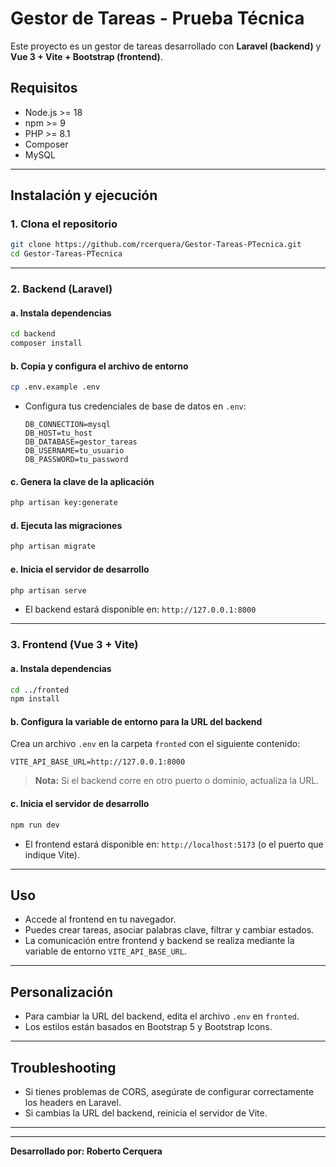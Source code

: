 # Gestor de Tareas - Prueba Técnica

Este proyecto es un gestor de tareas desarrollado con **Laravel (backend)** y **Vue 3 + Vite + Bootstrap (frontend)**.

## Requisitos

- Node.js >= 18
- npm >= 9
- PHP >= 8.1
- Composer
- MySQL

---

## Instalación y ejecución

### 1. Clona el repositorio

```bash
git clone https://github.com/rcerquera/Gestor-Tareas-PTecnica.git
cd Gestor-Tareas-PTecnica
```

---

### 2. Backend (Laravel)

#### a. Instala dependencias

```bash
cd backend
composer install
```

#### b. Copia y configura el archivo de entorno

```bash
cp .env.example .env
```

- Configura tus credenciales de base de datos en `.env`:

  ```
  DB_CONNECTION=mysql
  DB_HOST=tu_host
  DB_DATABASE=gestor_tareas
  DB_USERNAME=tu_usuario
  DB_PASSWORD=tu_password
  ```

#### c. Genera la clave de la aplicación

```bash
php artisan key:generate
```

#### d. Ejecuta las migraciones

```bash
php artisan migrate 
```

#### e. Inicia el servidor de desarrollo

```bash
php artisan serve
```

- El backend estará disponible en: `http://127.0.0.1:8000`

---

### 3. Frontend (Vue 3 + Vite)

#### a. Instala dependencias

```bash
cd ../fronted
npm install
```

#### b. Configura la variable de entorno para la URL del backend

Crea un archivo `.env` en la carpeta `fronted` con el siguiente contenido:

```
VITE_API_BASE_URL=http://127.0.0.1:8000
```

> **Nota:** Si el backend corre en otro puerto o dominio, actualiza la URL.

#### c. Inicia el servidor de desarrollo

```bash
npm run dev
```

- El frontend estará disponible en: `http://localhost:5173` (o el puerto que indique Vite).

---

## Uso

- Accede al frontend en tu navegador.
- Puedes crear tareas, asociar palabras clave, filtrar y cambiar estados.
- La comunicación entre frontend y backend se realiza mediante la variable de entorno `VITE_API_BASE_URL`.

---

## Personalización

- Para cambiar la URL del backend, edita el archivo `.env` en `fronted`.
- Los estilos están basados en Bootstrap 5 y Bootstrap Icons.

---

## Troubleshooting

- Si tienes problemas de CORS, asegúrate de configurar correctamente los headers en Laravel.
- Si cambias la URL del backend, reinicia el servidor de Vite.

---

---

**Desarrollado por: Roberto Cerquera**